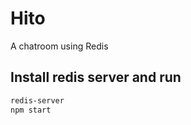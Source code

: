 # Hito

A chatroom using Redis

## Install redis server and run

```bash
redis-server
npm start
```
